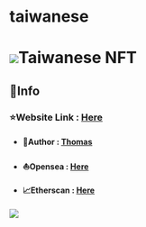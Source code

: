 # taiwanese
# ![](/public/config/images/BG.png)Taiwanese NFT

## 📜Info

### ⭐Website Link : [Here](https://www.thetaiwanesenft.xyz/)

- #### 👤Author : [Thomas](https://linktr.ee/evileye0666)
- #### ⛵Opensea : [Here](https://opensea.io/collection/taiwanesenft)
- #### 📈Etherscan : [Here](https://etherscan.io/address/0xd5378cb5d6dc9ade15039cb4c1c607bbb12db8bc)

![](./images/banner.jpg)
